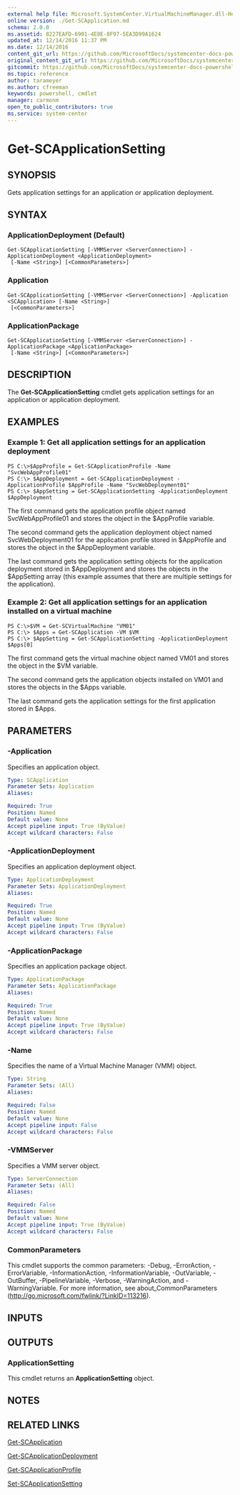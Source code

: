 ```yaml
---
external help file: Microsoft.SystemCenter.VirtualMachineManager.dll-Help.xml
online version: ./Get-SCApplication.md
schema: 2.0.0
ms.assetid: 8227EAFD-6901-4E0E-8F97-5EA3D99A1624
updated_at: 12/14/2016 11:37 PM
ms.date: 12/14/2016
content_git_url: https://github.com/MicrosoftDocs/systemcenter-docs-powershell/blob/master/systemcenter-cmdlets/SystemCenter2016/VirtualMachineManager/v1/Get-SCApplicationSetting.md
original_content_git_url: https://github.com/MicrosoftDocs/systemcenter-docs-powershell/blob/master/systemcenter-cmdlets/SystemCenter2016/VirtualMachineManager/v1/Get-SCApplicationSetting.md
gitcommit: https://github.com/MicrosoftDocs/systemcenter-docs-powershell/blob/ddd0fefc9adaabb9394eb6c21b33370913d1830d/systemcenter-cmdlets/SystemCenter2016/VirtualMachineManager/v1/Get-SCApplicationSetting.md
ms.topic: reference
author: tarameyer
ms.author: cfreeman
keywords: powershell, cmdlet
manager: carmonm
open_to_public_contributors: true
ms.service: system-center
---
```


# Get-SCApplicationSetting

## SYNOPSIS
Gets application settings for an application or application deployment.

## SYNTAX

### ApplicationDeployment (Default)
```
Get-SCApplicationSetting [-VMMServer <ServerConnection>] -ApplicationDeployment <ApplicationDeployment>
 [-Name <String>] [<CommonParameters>]
```

### Application
```
Get-SCApplicationSetting [-VMMServer <ServerConnection>] -Application <SCApplication> [-Name <String>]
 [<CommonParameters>]
```

### ApplicationPackage
```
Get-SCApplicationSetting [-VMMServer <ServerConnection>] -ApplicationPackage <ApplicationPackage>
 [-Name <String>] [<CommonParameters>]
```

## DESCRIPTION
The **Get-SCApplicationSetting** cmdlet gets application settings for an application or application deployment.

## EXAMPLES

### Example 1: Get all application settings for an application deployment
```
PS C:\>$AppProfile = Get-SCApplicationProfile -Name "SvcWebAppProfile01"
PS C:\> $AppDeployment = Get-SCApplicationDeployment -ApplicationProfile $AppProfile -Name "SvcWebDeployment01"
PS C:\> $AppSetting = Get-SCApplicationSetting -ApplicationDeployment $AppDeployment
```

The first command gets the application profile object named SvcWebAppProfile01 and stores the object in the $AppProfile variable.

The second command gets the application deployment object named SvcWebDeployment01 for the application profile stored in $AppProfile and stores the object in the $AppDeployment variable.

The last command gets the application setting objects for the application deployment stored in $AppDeployment and stores the objects in the $AppSetting array (this example assumes that there are multiple settings for the application).

### Example 2: Get all application settings for an application installed on a virtual machine
```
PS C:\>$VM = Get-SCVirtualMachine "VM01"
PS C:\> $Apps = Get-SCApplication -VM $VM
PS C:\> $AppSetting = Get-SCApplicationSetting -ApplicationDeployment $Apps[0]
```

The first command gets the virtual machine object named VM01 and stores the object in the $VM variable.

The second command gets the application objects installed on VM01 and stores the objects in the $Apps variable.

The last command gets the application settings for the first application stored in $Apps.

## PARAMETERS

### -Application
Specifies an application object.

```yaml
Type: SCApplication
Parameter Sets: Application
Aliases: 

Required: True
Position: Named
Default value: None
Accept pipeline input: True (ByValue)
Accept wildcard characters: False
```

### -ApplicationDeployment
Specifies an application deployment object.

```yaml
Type: ApplicationDeployment
Parameter Sets: ApplicationDeployment
Aliases: 

Required: True
Position: Named
Default value: None
Accept pipeline input: True (ByValue)
Accept wildcard characters: False
```

### -ApplicationPackage
Specifies an application package object.

```yaml
Type: ApplicationPackage
Parameter Sets: ApplicationPackage
Aliases: 

Required: True
Position: Named
Default value: None
Accept pipeline input: True (ByValue)
Accept wildcard characters: False
```

### -Name
Specifies the name of a Virtual Machine Manager (VMM) object.

```yaml
Type: String
Parameter Sets: (All)
Aliases: 

Required: False
Position: Named
Default value: None
Accept pipeline input: False
Accept wildcard characters: False
```

### -VMMServer
Specifies a VMM server object.

```yaml
Type: ServerConnection
Parameter Sets: (All)
Aliases: 

Required: False
Position: Named
Default value: None
Accept pipeline input: True (ByValue)
Accept wildcard characters: False
```

### CommonParameters
This cmdlet supports the common parameters: -Debug, -ErrorAction, -ErrorVariable, -InformationAction, -InformationVariable, -OutVariable, -OutBuffer, -PipelineVariable, -Verbose, -WarningAction, and -WarningVariable. For more information, see about_CommonParameters (http://go.microsoft.com/fwlink/?LinkID=113216).

## INPUTS

## OUTPUTS

### ApplicationSetting
This cmdlet returns an **ApplicationSetting** object.

## NOTES

## RELATED LINKS

[Get-SCApplication](xref:SystemCenter2016/VirtualMachineManager/v1/Get-SCApplication.md)

[Get-SCApplicationDeployment](xref:SystemCenter2016/VirtualMachineManager/v1/Get-SCApplicationDeployment.md)

[Get-SCApplicationProfile](xref:SystemCenter2016/VirtualMachineManager/v1/Get-SCApplicationProfile.md)

[Set-SCApplicationSetting](xref:SystemCenter2016/VirtualMachineManager/v1/Set-SCApplicationSetting.md)

